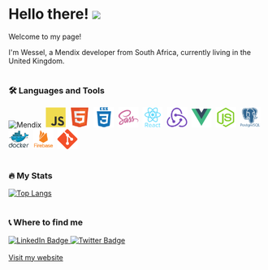 <div align="left">

<div >
  
  <h1>
  Hello there!
  <img src="https://media.giphy.com/media/hvRJCLFzcasrR4ia7z/giphy.gif" width="30px"/>
  </h1>
 </div>
<div align="left">
  <p> Welcome to my page!</p>
  <p>I'm Wessel, a Mendix developer from South Africa, currently living in the United Kingdom.</p>

</div>
</div>

<div>

<!-- ---
  
### :man_office_worker: About Me :
  
- :mailbox:Reach out to me : [![Linkedin Badge](https://img.shields.io/badge/LinkedIn-blue?style=for-the-badge&logo=linkedin&logoColor=white)](https://www.linkedin.com/in/wessel-b%C3%BCchling-mendix/)
</div>

<div> -->

 <h1 style="width:100%"></h1>

### :hammer_and_wrench: Languages and Tools 
  <img src="https://www.mendix.com/wp-content/uploads/mendix-platform.svg" title="Mendix" alt="Mendix" width="40" height="40"/>&nbsp;
  <img src="https://github.com/devicons/devicon/blob/master/icons/javascript/javascript-original.svg" title="JavaScript" alt="JavaScript" width="40" height="40"/>&nbsp;
  <img src="https://github.com/devicons/devicon/blob/master/icons/html5/html5-original.svg" title="HTML5" alt="HTML" width="40" height="40"/>&nbsp;
  <img src="https://github.com/devicons/devicon/blob/master/icons/css3/css3-plain-wordmark.svg"  title="CSS3" alt="CSS" width="40" height="40"/>&nbsp;
  <img src="https://github.com/devicons/devicon/blob/master/icons/sass/sass-original.svg" title="SASS" alt="SASS" width="40" height="40"/>&nbsp;
  <img src="https://github.com/devicons/devicon/blob/master/icons/react/react-original-wordmark.svg" title="React" alt="React" width="40" height="40"/>&nbsp;
  <img src="https://github.com/devicons/devicon/blob/master/icons/redux/redux-original.svg" title="Redux" alt="Redux " width="40" height="40"/>&nbsp;
  <img src="https://github.com/devicons/devicon/blob/master/icons/vuejs/vuejs-original.svg" title="Vue UI" alt="Vue" width="40" height="40"/>&nbsp;
  <img src="https://github.com/devicons/devicon/blob/master/icons/nodejs/nodejs-original.svg" title="NodeJS" alt="NodeJS" width="40" height="40"/>&nbsp;
  <img src="https://github.com/devicons/devicon/blob/master/icons/postgresql/postgresql-plain-wordmark.svg" title="PostgreSql"  alt="PostgreSql" width="40" height="40"/>&nbsp;
  <img src="https://github.com/devicons/devicon/blob/master/icons/docker/docker-original-wordmark.svg" title="Docker"  alt="Docker" width="40" height="40"/>&nbsp;
  <img src="https://github.com/devicons/devicon/blob/master/icons/firebase/firebase-plain-wordmark.svg" title="Firebase" alt="Firebase" width="40" height="40"/>&nbsp;
  <img src="https://github.com/devicons/devicon/blob/master/icons/git/git-original.svg" title="Git" alt="Git" width="40" height="40"/>&nbsp;
</div>

 <h1 style="width:100%"></h1>

### :fire: My Stats 
[![Top Langs](https://github-readme-stats.vercel.app/api/top-langs/?username=wbuc&layout=compact&theme=vision-friendly-dark)](https://github.com/anuraghazra/github-readme-stats)
 
<h1 style="width:100%"></h1>
 
### :telephone_receiver: Where to find me
 <a href="https://www.linkedin.com/in/wessel-b%C3%BCchling-mendix/">
    <img src="https://img.shields.io/badge/LinkedIn-blue?style=for-the-badge&logo=linkedin&logoColor=white" alt="LinkedIn Badge"/>
  </a>
  <a href="https://twitter.com/WesselBuchling">
    <img src="https://img.shields.io/badge/Twitter-blue?style=for-the-badge&logo=twitter&logoColor=white" alt="Twitter Badge"/>
  </a>
 <div>
    <br />
    <a href="https://wesselbuchling.com" style="padding:20px display: none">
      Visit my website
    </a>
  
</div>
  
  <h1 style="width:100%"></h1>
  <div id="badges" align="center">
  <p>
    <img src="https://komarev.com/ghpvc/?username=wbuc&style=flat-square&color=blue" alt=""/>
    
  </p>
</div>

<!--
**wbuc/wbuc** is a ✨ _special_ ✨ repository because its `README.md` (this file) appears on your GitHub profile.
  <img src="https://media.giphy.com/media/M9gbBd9nbDrOTu1Mqx/giphy.gif" width="100"/>
Here are some ideas to get you started:

- 🔭 I’m currently working on ...
- 🌱 I’m currently learning ...
- 👯 I’m looking to collaborate on ...
- 🤔 I’m looking for help with ...
- 💬 Ask me about ...
- 📫 How to reach me: ...
- 😄 Pronouns: ...
- ⚡ Fun fact: ...
-->
